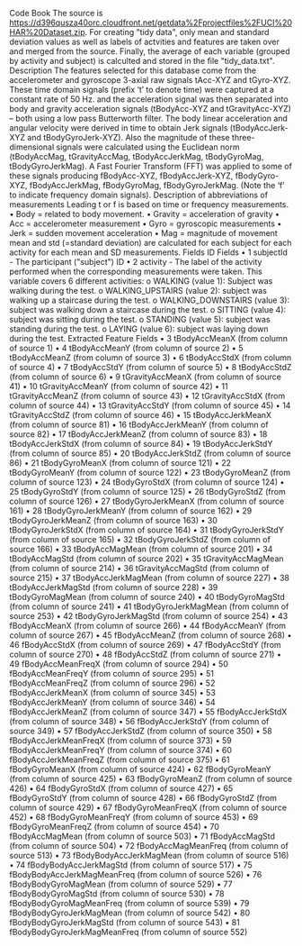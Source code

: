 Code Book
The source is https://d396qusza40orc.cloudfront.net/getdata%2Fprojectfiles%2FUCI%20HAR%20Dataset.zip. For creating "tidy data", only mean and standard deviation values as well as labels of actvities and features are taken over and merged from the source. Finally, the average of each variable (grouped by activity and subject) is calculted and stored in the file "tidy_data.txt".
Description
The features selected for this database come from the accelerometer and gyroscope 3-axial raw signals tAcc-XYZ and tGyro-XYZ. These time domain signals (prefix ‘t’ to denote time) were captured at a constant rate of 50 Hz. and the acceleration signal was then separated into body and gravity acceleration signals (tBodyAcc-XYZ and tGravityAcc-XYZ) – both using a low pass Butterworth filter.
The body linear acceleration and angular velocity were derived in time to obtain Jerk signals (tBodyAccJerk-XYZ and tBodyGyroJerk-XYZ). Also the magnitude of these three-dimensional signals were calculated using the Euclidean norm (tBodyAccMag, tGravityAccMag, tBodyAccJerkMag, tBodyGyroMag, tBodyGyroJerkMag).
A Fast Fourier Transform (FFT) was applied to some of these signals producing fBodyAcc-XYZ, fBodyAccJerk-XYZ, fBodyGyro-XYZ, fBodyAccJerkMag, fBodyGyroMag, fBodyGyroJerkMag. (Note the ‘f’ to indicate frequency domain signals).
Description of abbreviations of measurements
Leading t or f is based on time or frequency measurements.
•	Body = related to body movement.
•	Gravity = acceleration of gravity
•	Acc = accelerometer measurement
•	Gyro = gyroscopic measurements
•	Jerk = sudden movement acceleration
•	Mag = magnitude of movement
mean and std (=standard deviation) are calculated for each subject for each activity for each mean and SD measurements.
Fields
ID Fields
•	1 subjectId - The participant ("subject") ID
•	2 activity - The label of the activity performed when the corresponding measurements were taken. This variable covers 6 different activities:
o	WALKING (value 1): Subject was walking during the test.
o	WALKING_UPSTAIRS (value 2): subject was walking up a staircase during the test.
o	WALKING_DOWNSTAIRS (value 3): subject was walking down a staircase during the test.
o	SITTING (value 4): subject was sitting during the test.
o	STANDING (value 5): subject was standing during the test.
o	LAYING (value 6): subject was laying down during the test.
Extracted Feature Fields
•	3 tBodyAccMeanX (from column of source 1)
•	4 tBodyAccMeanY (from column of source 2)
•	5 tBodyAccMeanZ (from column of source 3)
•	6 tBodyAccStdX (from column of source 4)
•	7 tBodyAccStdY (from column of source 5)
•	8 tBodyAccStdZ (from column of source 6)
•	9 tGravityAccMeanX (from column of source 41)
•	10 tGravityAccMeanY (from column of source 42)
•	11 tGravityAccMeanZ (from column of source 43)
•	12 tGravityAccStdX (from column of source 44)
•	13 tGravityAccStdY (from column of source 45)
•	14 tGravityAccStdZ (from column of source 46)
•	15 tBodyAccJerkMeanX (from column of source 81)
•	16 tBodyAccJerkMeanY (from column of source 82)
•	17 tBodyAccJerkMeanZ (from column of source 83)
•	18 tBodyAccJerkStdX (from column of source 84)
•	19 tBodyAccJerkStdY (from column of source 85)
•	20 tBodyAccJerkStdZ (from column of source 86)
•	21 tBodyGyroMeanX (from column of source 121)
•	22 tBodyGyroMeanY (from column of source 122)
•	23 tBodyGyroMeanZ (from column of source 123)
•	24 tBodyGyroStdX (from column of source 124)
•	25 tBodyGyroStdY (from column of source 125)
•	26 tBodyGyroStdZ (from column of source 126)
•	27 tBodyGyroJerkMeanX (from column of source 161)
•	28 tBodyGyroJerkMeanY (from column of source 162)
•	29 tBodyGyroJerkMeanZ (from column of source 163)
•	30 tBodyGyroJerkStdX (from column of source 164)
•	31 tBodyGyroJerkStdY (from column of source 165)
•	32 tBodyGyroJerkStdZ (from column of source 166)
•	33 tBodyAccMagMean (from column of source 201)
•	34 tBodyAccMagStd (from column of source 202)
•	35 tGravityAccMagMean (from column of source 214)
•	36 tGravityAccMagStd (from column of source 215)
•	37 tBodyAccJerkMagMean (from column of source 227)
•	38 tBodyAccJerkMagStd (from column of source 228)
•	39 tBodyGyroMagMean (from column of source 240)
•	40 tBodyGyroMagStd (from column of source 241)
•	41 tBodyGyroJerkMagMean (from column of source 253)
•	42 tBodyGyroJerkMagStd (from column of source 254)
•	43 fBodyAccMeanX (from column of source 266)
•	44 fBodyAccMeanY (from column of source 267)
•	45 fBodyAccMeanZ (from column of source 268)
•	46 fBodyAccStdX (from column of source 269)
•	47 fBodyAccStdY (from column of source 270)
•	48 fBodyAccStdZ (from column of source 271)
•	49 fBodyAccMeanFreqX (from column of source 294)
•	50 fBodyAccMeanFreqY (from column of source 295)
•	51 fBodyAccMeanFreqZ (from column of source 296)
•	52 fBodyAccJerkMeanX (from column of source 345)
•	53 fBodyAccJerkMeanY (from column of source 346)
•	54 fBodyAccJerkMeanZ (from column of source 347)
•	55 fBodyAccJerkStdX (from column of source 348)
•	56 fBodyAccJerkStdY (from column of source 349)
•	57 fBodyAccJerkStdZ (from column of source 350)
•	58 fBodyAccJerkMeanFreqX (from column of source 373)
•	59 fBodyAccJerkMeanFreqY (from column of source 374)
•	60 fBodyAccJerkMeanFreqZ (from column of source 375)
•	61 fBodyGyroMeanX (from column of source 424)
•	62 fBodyGyroMeanY (from column of source 425)
•	63 fBodyGyroMeanZ (from column of source 426)
•	64 fBodyGyroStdX (from column of source 427)
•	65 fBodyGyroStdY (from column of source 428)
•	66 fBodyGyroStdZ (from column of source 429)
•	67 fBodyGyroMeanFreqX (from column of source 452)
•	68 fBodyGyroMeanFreqY (from column of source 453)
•	69 fBodyGyroMeanFreqZ (from column of source 454)
•	70 fBodyAccMagMean (from column of source 503)
•	71 fBodyAccMagStd (from column of source 504)
•	72 fBodyAccMagMeanFreq (from column of source 513)
•	73 fBodyBodyAccJerkMagMean (from column of source 516)
•	74 fBodyBodyAccJerkMagStd (from column of source 517)
•	75 fBodyBodyAccJerkMagMeanFreq (from column of source 526)
•	76 fBodyBodyGyroMagMean (from column of source 529)
•	77 fBodyBodyGyroMagStd (from column of source 530)
•	78 fBodyBodyGyroMagMeanFreq (from column of source 539)
•	79 fBodyBodyGyroJerkMagMean (from column of source 542)
•	80 fBodyBodyGyroJerkMagStd (from column of source 543)
•	81 fBodyBodyGyroJerkMagMeanFreq (from column of source 552)

